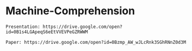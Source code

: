 # Machine-Comprehension
```
Presentation: https://drive.google.com/open?id=0B1s4LGApeqS6eEtVVEVPeGZRWWM

Paper: https://drive.google.com/open?id=0Bzmp_AW_wJLcRnk3SGhRNnZ0d3M
```
